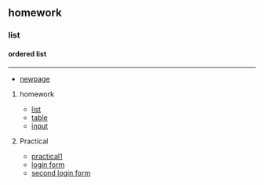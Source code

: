 ## homework
### list
#### ordered list 

---

- [newpage](newpage.md)
  

1. homework
   - [list](homework/2list.html)
   - [table](homework/table2.html)
   - [input](/homework/input.html)

2. Practical
   - [practical1](/homework/practical/index.html)
   - [login form](/homework/form2.html)
   - [second login form](/homework/form.html)
